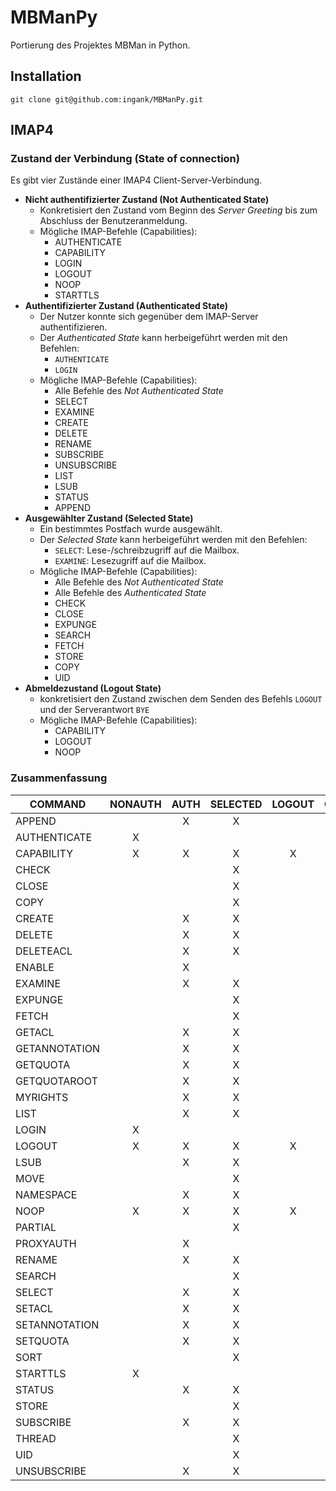# MBManPy

Portierung des Projektes MBMan in Python.

## Installation
```
git clone git@github.com:ingank/MBManPy.git
```

## IMAP4

### Zustand der Verbindung (State of connection)

Es gibt vier Zustände einer IMAP4 Client-Server-Verbindung.

* __Nicht authentifizierter Zustand (Not Authenticated State)__
  * Konkretisiert den Zustand vom Beginn des _Server Greeting_ bis zum Abschluss der Benutzeranmeldung.
  * Mögliche IMAP-Befehle (Capabilities):
    * AUTHENTICATE
    * CAPABILITY
    * LOGIN
    * LOGOUT
    * NOOP
    * STARTTLS
* __Authentifizierter Zustand (Authenticated State)__
  * Der Nutzer konnte sich gegenüber dem IMAP-Server authentifizieren.
  * Der _Authenticated State_ kann herbeigeführt werden mit den Befehlen:
    * `AUTHENTICATE`
    * `LOGIN`
  * Mögliche IMAP-Befehle (Capabilities):
    * Alle Befehle des _Not Authenticated State_
    * SELECT
    * EXAMINE
    * CREATE
    * DELETE
    * RENAME
    * SUBSCRIBE
    * UNSUBSCRIBE
    * LIST
    * LSUB
    * STATUS
    * APPEND
* __Ausgewählter Zustand (Selected State)__
  * Ein bestimmtes Postfach wurde ausgewählt.
  * Der _Selected State_ kann herbeigeführt werden mit den Befehlen:
    * `SELECT`: Lese-/schreibzugriff auf die Mailbox.
    * `EXAMINE`: Lesezugriff auf die Mailbox.
  * Mögliche IMAP-Befehle (Capabilities):
    * Alle Befehle des _Not Authenticated State_
    * Alle Befehle des _Authenticated State_
    * CHECK
    * CLOSE
    * EXPUNGE
    * SEARCH
    * FETCH
    * STORE
    * COPY
    * UID
* __Abmeldezustand (Logout State)__
  * konkretisiert den Zustand zwischen dem Senden des Befehls `LOGOUT` und der Serverantwort `BYE`
  * Mögliche IMAP-Befehle (Capabilities):
    * CAPABILITY
    * LOGOUT
    * NOOP

### Zusammenfassung

|COMMAND|NONAUTH|AUTH|SELECTED|LOGOUT|OBSOLET|
|-|:-:|:-:|:-:|:-:|:-:|
|APPEND| |X|X| | |
|AUTHENTICATE|X| | | | |
|CAPABILITY|X|X|X|X| |
|CHECK| | |X| | |
|CLOSE| | |X| | |
|COPY| | |X| | |
|CREATE| |X|X| | |
|DELETE| |X|X| | |
|DELETEACL| |X|X| | |
|ENABLE| |X| | |  |
|EXAMINE| |X|X| | |
|EXPUNGE| | |X| | |
|FETCH| | |X| | |
|GETACL| |X|X| | |
|GETANNOTATION| |X|X| | |
|GETQUOTA| |X|X| | |
|GETQUOTAROOT| |X|X| | |
|MYRIGHTS| |X|X| | |
|LIST| |X|X| | |
|LOGIN|X| | | | |
|LOGOUT|X|X|X|X| |
|LSUB| |X|X| | |
|MOVE| | |X| | |
|NAMESPACE| |X|X| | |
|NOOP|X|X|X|X| |
|PARTIAL| | |X| |X|
|PROXYAUTH| |X| | | |
|RENAME| |X|X| | |
|SEARCH| | |X| | |
|SELECT| |X|X| | |
|SETACL| |X|X| | |
|SETANNOTATION| |X|X| | |
|SETQUOTA| |X|X| | |
|SORT| | |X| | |
|STARTTLS|X| | | | |
|STATUS| |X|X| | |
|STORE| | |X| | |
|SUBSCRIBE| |X|X| | |
|THREAD| | |X| | |
|UID| | |X| | |
|UNSUBSCRIBE| |X|X| | |
